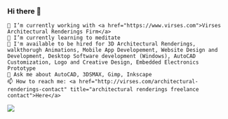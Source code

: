 ### Hi there 👋

    🔭 I’m currently working with <a href="https://www.virses.com">Virses Architectural Renderings Firm</a>
    🌱 I’m currently learning to meditate
    🤔 I'm available to be hired for 3D Architectural Renderings, walkthorugh Animations, Mobile App Developement, Website Design and Development, Desktop Software development (Windows), AutoCAD Customization, Logo and Creative Design, Embedded Electronics Prototype
    💬 Ask me about AutoCAD, 3DSMAX, Gimp, Inkscape
    📫 How to reach me: <a href="http://virses.com/architectural-renderings-contact" title="architectural renderings freelance contact">Here</a>
    
  <img src="https://github-readme-stats.vercel.app/api?username=hrjt&&show_icons=true&title_color=ffffff&icon_color=7cccbf&text_color=daf7dc&bg_color=3d4554">
